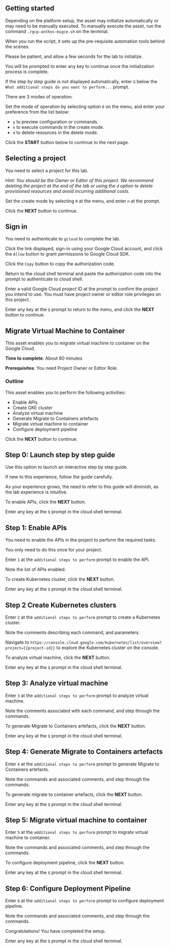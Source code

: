 ## Getting started

Depending on the platform setup, the asset may initialize automatically or may need to be manually executed. To manually execute the asset, run the command `./gcp-anthos-migce.sh` on the terminal.

When you run the script, it sets up the pre-requisite automation tools behind the scenes. 

Please be patient, and allow a few seconds for the lab to initialize. 

You will be prompted to enter any key to continue once the initialization process is complete.

If the step by step guide is not displayed automatically, enter `G` below the `What additional steps do you want to perform...` prompt.

There are 3 modes of operation. 

Set the mode of operation by selecting option `0` on the menu, and enter your preference from the list below:

- `y` to preview configuration or commands.
- `n` to execute commands in the create mode.
- `d` to delete resources in the delete mode.

Click the **START** button below to continue to the next page.

## Selecting a project

You need to select a project for this lab.

*Hint: You should be the Owner or Editor of this project. We recommend deleting the project at the end of the lab or using the `d` option to delete provisioned resources and avoid incurring additional costs.*

Set the create mode by selecting `0` at the menu, and enter `n` at the prompt.

Click the **NEXT** button to continue.

## Sign in

You need to authenticate to `gcloud` to complete the lab.

Click the link displayed, sign-in using your Google Cloud account, and click the `Allow` button to grant permissions to Google Cloud SDK. 

Click the `Copy` button to copy the authorization code. 

Return to the cloud shell terminal and paste the authorization code into the prompt to authenticate to cloud shell.

Enter a valid Google Cloud project ID at the prompt to confirm the project you intend to use. You must have project owner or editor role privileges on this project.

Enter any key at the `$` prompt to return to the menu, and click the **NEXT** button to continue.

## Migrate Virtual Machine to Container

This asset enables you to migrate virtual machine to container on the Google Cloud. 

**Time to complete**: About 60 minutes

**Prerequisites**: You need Project Owner or Editor Role.

### Outline

This asset enables you to perform the following activities:

 - Enable APIs
 - Create GKE cluster 
 - Analyze virtual machine 
 - Generate Migrate to Containers artefacts 
 - Migrate virtual machine to container
 - Configure deployment pipeline

Click the **NEXT** button to continue.

## Step 0: Launch step by step guide

Use this option to launch an interactive step by step guide. 

If new to this experience, follow the guide carefully. 

As your experience grows, the need to refer to this guide will diminish, as the lab experience is intuitive.

To enable APIs, click the **NEXT** button.

Enter any key at the `$` prompt in the cloud shell terminal.

## Step 1: Enable APIs

You need to enable the APIs in the project to perform the required tasks. 

You only need to do this once for your project. 

Enter `1` at the `additional steps to perform` prompt to enable the API.  

Note the list of APIs enabled.

To create Kubernetes cluster, click the **NEXT** button.

Enter any key at the `$` prompt in the cloud shell terminal.

## Step 2 Create Kubernetes clusters

Enter `2` at the `additional steps to perform` prompt to create a Kubernetes cluster. 

Note the comments describing each command, and parameters.

Navigate to `https://console.cloud.google.com/kubernetes/list/overview?project={{project-id}}` to explore the Kubernetes cluster on the console.

To analyze virtual machine, click the **NEXT** button.

Enter any key at the `$` prompt in the cloud shell terminal.

## Step 3: Analyze virtual machine

Enter `3` at the `additional steps to perform` prompt to analyze virtual machine.

Note the comments associated with each command, and step through the commands.

To generate Migrate to Containers artefacts, click the **NEXT** button.

Enter any key at the `$` prompt in the cloud shell terminal.

## Step 4: Generate Migrate to Containers artefacts 

Enter `4` at the `additional steps to perform` prompt to generate Migrate to Containers artefacts.

Note the commands and associated comments, and step through the commands.

To generate migrate to container artefacts, click the **NEXT** button.

Enter any key at the `$` prompt in the cloud shell terminal.

## Step 5: Migrate virtual machine to container

Enter `5` at the `additional steps to perform` prompt to migrate virtual machine to container.

Note the commands and associated comments, and step through the commands.

To configure deployment pipeline, click the **NEXT** button.

Enter any key at the `$` prompt in the cloud shell terminal.

## Step 6: Configure Deployment Pipeline

Enter `6` at the `additional steps to perform` prompt to configure deployment pipeline.

Note the commands and associated comments, and step through the commands.

Congratulations! You have completed the setup.

Enter any key at the `$` prompt in the cloud shell terminal.
